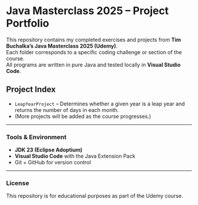 # Java Masterclass 2025 – Project Portfolio

This repository contains my completed exercises and projects from **Tim Buchalka’s Java Masterclass 2025 (Udemy)**.  
Each folder corresponds to a specific coding challenge or section of the course.  
All programs are written in pure Java and tested locally in **Visual Studio Code**.

## Project Index
- `LeapYearProject` – Determines whether a given year is a leap year and returns the number of days in each month.
- (More projects will be added as the course progresses.)

---

### Tools & Environment
- **JDK 23 (Eclipse Adoptium)**
- **Visual Studio Code** with the Java Extension Pack
- Git + GitHub for version control

---

### License
This repository is for educational purposes as part of the Udemy course.


